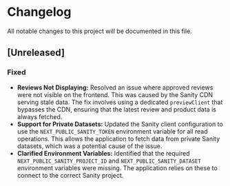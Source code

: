 # Changelog

All notable changes to this project will be documented in this file.

## [Unreleased]

### Fixed
- **Reviews Not Displaying:** Resolved an issue where approved reviews were not visible on the frontend. This was caused by the Sanity CDN serving stale data. The fix involves using a dedicated `previewClient` that bypasses the CDN, ensuring that the latest review and product data is always fetched.
- **Support for Private Datasets:** Updated the Sanity client configuration to use the `NEXT_PUBLIC_SANITY_TOKEN` environment variable for all read operations. This allows the application to fetch data from private Sanity datasets, which was a potential cause of the issue.
- **Clarified Environment Variables:** Identified that the required `NEXT_PUBLIC_SANITY_PROJECT_ID` and `NEXT_PUBLIC_SANITY_DATASET` environment variables were missing. The application relies on these to connect to the correct Sanity project.
